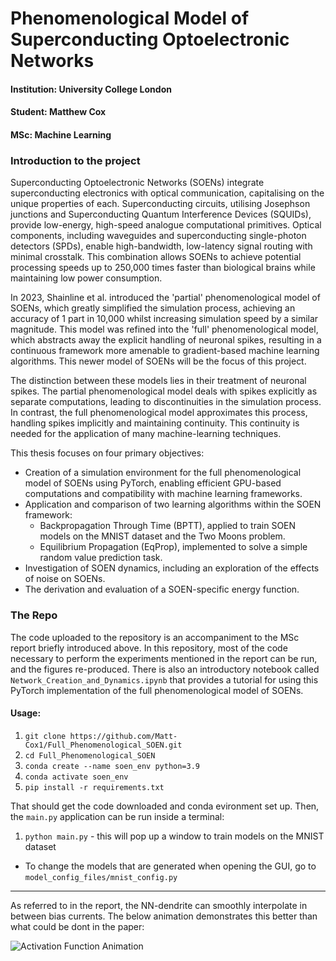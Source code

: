 # Phenomenological Model of Superconducting Optoelectronic Networks

#### **Institution**: University College London

#### **Student**: Matthew Cox

#### **MSc**: Machine Learning

### Introduction to the project

Superconducting Optoelectronic Networks (SOENs) integrate superconducting electronics with optical communication, capitalising on the unique properties of each. Superconducting circuits, utilising Josephson junctions and Superconducting Quantum Interference Devices (SQUIDs), provide low-energy, high-speed analogue computational primitives. Optical components, including waveguides and superconducting single-photon detectors (SPDs), enable high-bandwidth, low-latency signal routing with minimal crosstalk. This combination allows SOENs to achieve potential processing speeds up to 250,000 times faster than biological brains while maintaining low power consumption.

In 2023, Shainline et al. introduced the 'partial' phenomenological model of SOENs, which greatly simplified the simulation process, achieving an accuracy of 1 part in 10,000 whilst increasing simulation speed by a similar magnitude. This model was refined into the 'full' phenomenological model, which abstracts away the explicit handling of neuronal spikes, resulting in a continuous framework more amenable to gradient-based machine learning algorithms. This newer model of SOENs will be the focus of this project.

The distinction between these models lies in their treatment of neuronal spikes. The partial phenomenological model deals with spikes explicitly as separate computations, leading to discontinuities in the simulation process. In contrast, the full phenomenological model approximates this process, handling spikes implicitly and maintaining continuity. This continuity is needed for the application of many machine-learning techniques.

This thesis focuses on four primary objectives:

- Creation of a simulation environment for the full phenomenological model of SOENs using PyTorch, enabling efficient GPU-based computations and compatibility with machine learning frameworks.
- Application and comparison of two learning algorithms within the SOEN framework:
  - Backpropagation Through Time (BPTT), applied to train SOEN models on the MNIST dataset and the Two Moons problem.
  - Equilibrium Propagation (EqProp), implemented to solve a simple random value prediction task.
- Investigation of SOEN dynamics, including an exploration of the effects of noise on SOENs.
- The derivation and evaluation of a SOEN-specific energy function.


### The Repo

The code uploaded to the repository is an accompaniment to the MSc report briefly introduced above. In this repository, most of the code necessary to perform the experiments mentioned in the report can be run, and the figures re-produced. There is also an introductory notebook called `Network_Creation_and_Dynamics.ipynb` that provides a tutorial for using this PyTorch implementation of the full phenomenological model of SOENs.


#### Usage:

1. `git clone https://github.com/Matt-Cox1/Full_Phenomenological_SOEN.git`
2. `cd Full_Phenomenological_SOEN`
3. `conda create --name soen_env python=3.9`
4. `conda activate soen_env`
5. `pip install -r requirements.txt`

That should get the code downloaded and conda evironment set up. Then, the `main.py` application can be run inside a terminal:

1. `python main.py` - this will pop up a window to train models on the MNIST dataset
- To change the models that are generated when opening the GUI, go to `model_config_files/mnist_config.py`


---

As referred to in the report, the NN-dendrite can smoothly interpolate in between bias currents. The below animation demonstrates this better than what could be dont in the paper:

![Activation Function Animation](activation_function_animation.gif)
